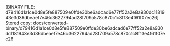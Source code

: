 [BINARY FILE: d79416d1a1ce0d8e5fe887509e0ffde30be6adcad6e77ff52a2e8a930dc1181943e3d36dbeaef7e46c3622794ad28f709a578c870c1c8f13e4f61f07ec26]
Stored copy: docs/converted-binary/d79416d1a1ce0d8e5fe887509e0ffde30be6adcad6e77ff52a2e8a930dc1181943e3d36dbeaef7e46c3622794ad28f709a578c870c1c8f13e4f61f07ec26
